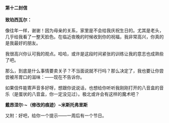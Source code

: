#### 第十二封信

**致珀西瓦尔：**

像往年一样，谢谢！因为母亲的关系，家里是不会给我庆祝生日的。尤其是老头，几乎给我看了一整天脸色。在临近夜晚的时候收到你的祝福，我非常高兴，你真的是我最好的朋友。

我很高兴你认可我的观点。哈哈，或许是这段时间紧张的训练让我的意志也成熟些了吧。

那么，到底是什么事情要卖关子？不当面说就不行吗？那么决定了，我也要让你尝尝被吊胃口的滋味：——现在不告诉你。

如果信件能寄声音多好呀，想跟你说说话，也想给你听听我刚刚打开的八音盒的音乐（是蛋状的八音盒，你一定没见过）。极北或许会有这样的魔术吧？

**戴昂涅尔·~（修改的痕迹）~米斯托弗里斯**


又附：好吧，给你一个提示——一周后有一个节日。

